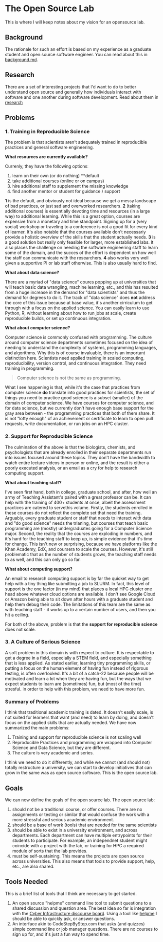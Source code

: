 # The Open Source Lab

This is where I will keep notes about my vision for an opensource lab.

## Background

The rationale for such an effort is based on my experience as a graduate student
and open source software engineer. You can read about this in [background.md](background.md).

## Research

There are a set of interesting projects that I'd want to do to better understand open source and generally how individuals interact with software
and one another during software development. Read about them in [research](research.md)

## Problems

### 1. Training in Reproducible Science

The problem is that scientists aren't adequately trained in reproducible practices
and general software engineering.

**What resources are currently available?**

Currenly, they have the following options:

 1. learn on their own (or do nothing) **default
 2. take additional courses (online or on campus)
 3. hire additional staff to supplement the missing knowledge
 4. find another mentor or student for guidance / support

**1** is the default, and obviously not ideal because we get a messy landscape of
bad practices, or just sad and overworked researchers. **2** (taking additional 
courses) is essentially devoting time and resources (in a large way)
to additional learning. While this is a great option, courses are expensive from
a monetary and time standpoint. Signing up for a (very social) workshop or traveling
to a conference is not a good fit for every kind of learner. 
It's also notable that the courses available
don't necessariy provide a holistic overview of the skills that the student
actually needs. **3** is a good solution but really only feasible for larger,
more established labs. It also places the challenge on needing the software 
engineering staff to learn some of the domain, and the succes of the effort is
dependent on how well the staff can communicate with the researchers. **4** also
works very well given a supportive PI or lab staff otherwise. This is also usually
hard to find.

**What about data science?**

There are a myriad of "data science" coures popping up at universities that will
teach basic data wrangling, machine learning, etc., and this has resulted from
a huge increase in the demand for "data scientists" and thus the demand for degrees
to do it. The track of "data science" does **not** address the core of this issue
because at base value, it's another cirriculum to get through with a focus on
the applied science. You can easily learn to use Python, R, without learning about
how to run jobs at scale, create reproducible builds, or set up continuous integration.

**What about computer science?**

Computer science is commonly confused with programming. The culture around computer science
departments sometimes focused on the idea of needing to understand the complexity of systems,
programming languages, and algorithms. Why this is of course invaluable, there is an important
distinction here. Scientists need applied training in scaled computing, reproducibility, version control, and continuous integration. They need training in programming. 

> Computer science is not the same as programming.

What I see happening is that, while it's the case that practices from computer science **do**
translate into good practices for scientists, the set of things you need to practice good
science is a subset (smaller) of the domain of computer science. We have courses for 
computer science, and for data science, but we currently don't have enough base support 
for the gray area between - the programming practices that both of them share. It is not
"lofty enough" of an achievement or certificate to learn to open pull requests, write
documentation, or run jobs on an HPC cluster. 


### 2. Support for Reproducible Science

The culmination of the above is that the biologists, chemists,
and psychologists that are already enrolled in their separate departments run into issues
focused around these topics. They don't have the bandwidth to watch entire lecture videos in
person or online, and the result is either a poorly executed analysis, or an email 
as a cry for help to research computing support.

**What about teaching staff?**

I've seen first hand, both in college, graduate school, and after, how well an army of Teaching
Assistant's paired with a great professor can be. It can help with the training of 400+ students
at once, albeit the assessment practices are catered to servethis volume. Firstly, the students 
enrolled in these courses do not reflect the complete set that need the training. Arguably, every
graduate student or staff that needs to interact with data and "do good science" needs the
trianing, but courses that teach basic programming are (mostly) undergraduates going for a 
Computer Science major. Second, the reality that the courses are exploding in numbers, and it's hard
for the teaching staff to keep up, is simple evidence that it's time for change. This isn't new
or surprising, because we have platforms like the Khan Academy, EdX, and coursera to scale the
courses. However, it's still problematic that as the number of students grows, the teaching
staff needs to as well, and this can only go so far.


**What about computing support?**

An email to research computing support is by far the quicket way to get help with a tiny
thing like submitting a job to SLURM. In fact, this level of support is the one factor (in my mind)
that places a local HPC cluster one head above whatever cloud options are available. I don't
see Google Cloud or Amazon being able to sit down after hours with a graduate student and help
them debug their code. The limitations of this team are the same as with teaching staff - it 
works up to a certain number of users, and then you hit a ceiling.

For both of the above, problem is that the **support for reproducible science** does not scale.


### 3. A Culture of Serious Science

A soft problem in this domain is with respect to culture. It is respectable to get a degree
in a field, especially a STEM field, and especially something that is less applied. 
As stated earlier, learning tiny programming skills, or putting a focus on the human
element of having fun instead of rigorous testing, is often overlooked. It's a bit of a catch-22
because people will be motivated and learn a lot when they are having fun, but the ways
that we expect students to learn are (sometimes) fun, but (most of the time) stresful.
In order to help with this problem, we need to have more fun.

### Summary of Problems

I think that traditional academic training is dated. It doesn't easily scale, 
is not suited for learners that want (and need) to learn by doing, and
doesn't focus on the applied skills that are actually needed. 
We have now summarized the main problems:

 1. Training and support for reproducible science is not scaling well
 2. Reproducible Practices and programming are wrapped into Computer Science and Data Science, but they are different.
 3. The culture is very academic and series.

I think we need
to do it differently, and while we cannot (and should not) totally restructure
a university, we can start to develop initiatives that can grow in the same
was as open source software. This is the open source lab.

## Goals

We can now define the goals of the open source lab. The open source lab:

 1. should not be a traditional course, or offer courses. There are no assignments or testing or similar that would confuse the work with a more stressful and serious academic environment.
 2. should be a base of work (tools) that are needed for the same scientists
 3. should be able to exist in a university environment, and across departments. Each department can have multiple entrypoints for their students to participate. For example, an independnet student might coincide with a project with the lab, or training for HPC a required module of sorts that the lab provides.
 4. must be self-sustaining. This means the projects are open source across universities. This also means that tools to provide support, help, etc., are also shared.

## Tools Needed

This is a brief list of tools that I think are necessary to get started.

 1. An open source "helpme" command line tool to submit questions to a shared discussion and question area. The best idea so far is integration with the [Cyber Infrastructure discourse board](https://ask.cyberinfrastructure.org/). Using a tool like [helpme](https://www.github.com/vsoch/helpme) I should be able to quickly ask, or answer questions.
 2. An interface akin to CodeStepByStep.com that asks (and quizzes) simple command line or job manager questions. There are no courses to sign up for, and it's just a fun way to spend time.
